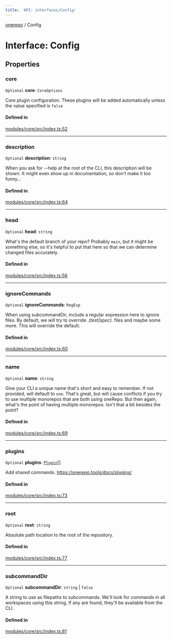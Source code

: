 ```yaml
---
title: 'API: interfaces/Config'
---
```


<!--
Do not modify!
Changes to this file will automatically be overwritten from source.

To make changes, modify typedoc comments in the source files.
-->

[onerepo](/docs/core/api/index/) / Config

# Interface: Config

## Properties

### core

`Optional` **core**: `CoreOptions`

Core plugin configuration. These plugins will be added automatically unless the value specified is `false`

#### Defined in

[modules/core/src/index.ts:52](https://github.com/paularmstrong/onerepo/blob/e65dcdb/modules/core/src/index.ts#L52)

---

### description

`Optional` **description**: `string`

When you ask for --help at the root of the CLI, this description will be shown. It might even show up in documentation, so don't make it too funny…

#### Defined in

[modules/core/src/index.ts:64](https://github.com/paularmstrong/onerepo/blob/e65dcdb/modules/core/src/index.ts#L64)

---

### head

`Optional` **head**: `string`

What's the default branch of your repo? Probably `main`, but it might be something else, so it's helpful to put that here so that we can determine changed files accurately.

#### Defined in

[modules/core/src/index.ts:56](https://github.com/paularmstrong/onerepo/blob/e65dcdb/modules/core/src/index.ts#L56)

---

### ignoreCommands

`Optional` **ignoreCommands**: `RegExp`

When using subcommandDir, include a regular expression here to ignore files. By default, we will try to override _.(test|spec)._ files and maybe some more. This will override the default.

#### Defined in

[modules/core/src/index.ts:60](https://github.com/paularmstrong/onerepo/blob/e65dcdb/modules/core/src/index.ts#L60)

---

### name

`Optional` **name**: `string`

Give your CLI a unique name that's short and easy to remember.
If not provided, will default to `one`. That's great, but will cause conflicts if you try to use multiple monorepos that are both using oneRepo. But then again, what's the point of having multiple monorepos. Isn't that a bit besides the point?

#### Defined in

[modules/core/src/index.ts:69](https://github.com/paularmstrong/onerepo/blob/e65dcdb/modules/core/src/index.ts#L69)

---

### plugins

`Optional` **plugins**: [`Plugin`](/docs/core/api/index/#plugin)[]

Add shared commands. https://onerepo.tools/docs/plugins/

#### Defined in

[modules/core/src/index.ts:73](https://github.com/paularmstrong/onerepo/blob/e65dcdb/modules/core/src/index.ts#L73)

---

### root

`Optional` **root**: `string`

Absolute path location to the root of the repository.

#### Defined in

[modules/core/src/index.ts:77](https://github.com/paularmstrong/onerepo/blob/e65dcdb/modules/core/src/index.ts#L77)

---

### subcommandDir

`Optional` **subcommandDir**: `string` \| `false`

A string to use as filepaths to subcommands. We'll look for commands in all workspaces using this string. If any are found, they'll be available from the CLI.

#### Defined in

[modules/core/src/index.ts:81](https://github.com/paularmstrong/onerepo/blob/e65dcdb/modules/core/src/index.ts#L81)
